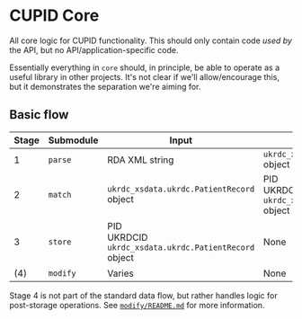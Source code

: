 # CUPID Core

All core logic for CUPID functionality. This should only contain code _used by_ the API, but no API/application-specific code.

Essentially everything in `core` should, in principle, be able to operate as a useful library in other projects. It's not clear if we'll allow/encourage this, but it demonstrates the separation we're aiming for.

## Basic flow

| Stage | Submodule | Input | Output | Side effects |
| ----- | --------- | ----- | ------ | ------------ |
| 1   | `parse`  | RDA XML string | `ukrdc_xsdata.ukrdc.PatientRecord` object | None |
| 2   | `match`  | `ukrdc_xsdata.ukrdc.PatientRecord` object | PID<br>UKRDCID<br>`ukrdc_xsdata.ukrdc.PatientRecord` object | Work items for matching issues added to database |
| 3   | `store`  | PID<br>UKRDCID<br>`ukrdc_xsdata.ukrdc.PatientRecord` object | None | Insersion/updating of the incoming file into the UKRDC database | 
| (4) | `modify` | Varies | None | Varies |

Stage 4 is not part of the standard data flow, but rather handles logic for post-storage operations. See [`modify/README.md`](modify/README.md) for more information.
